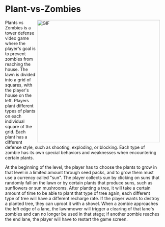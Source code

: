 # Plant-vs-Zombies

<img hight="250" width="400" alt="GIF" align="right" src="https://github.com/vtenpo/Plant-vs-Zombie/blob/main/PvZ/src/images/wallpaper.jpg">

Plants vs Zombies is a tower defense video game where the player's goal is to prevent zombies from reaching the house. The lawn is divided into a grid of squares, with the player's house on the left. Players plant different types of plants on each individual square of the grid. Each plant has a different defense style, such as shooting, exploding, or blocking. Each type of zombie has its own special behaviors and weaknesses when encountering certain plants.

At the beginning of the level, the player has to choose the plants to grow in that level in a limited amount through seed packs, and to grow them must use a currency called "sun". The player collects sun by clicking on suns that randomly fall on the lawn or by certain plants that produce suns, such as sunflowers or sun mushrooms. After planting a tree, it will take a certain amount of time to be able to plant that type of tree again, each different type of tree will have a different recharge rate. If the player wants to destroy a planted tree, they can uproot it with a shovel. When a zombie approaches the left edge of a lane, the lawnmower will trigger a clearing of that lane's zombies and can no longer be used in that stage; if another zombie reaches the end lane, the player will have to restart the game screen.
